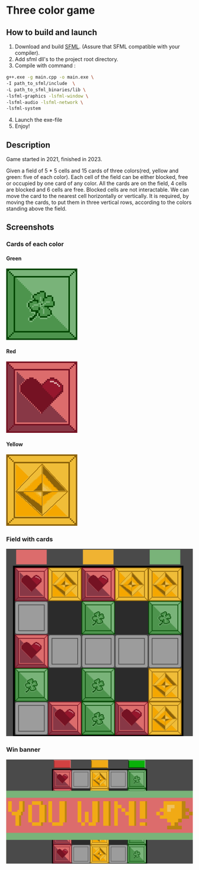 # Three color game
## How to build and launch
1. Download and build [SFML](https://www.sfml-dev.org/download.php). (Assure that SFML compatible with your compiler).
2.  Add sfml dll's to the project root directory. 
3.  Compile with command :
``` bash
g++.exe -g main.cpp -o main.exe \
-I path_to_sfml/include  \
-L path_to_sfml_binaries/lib \
-lsfml-graphics -lsfml-window \
-lsfml-audio -lsfml-network \
-lsfml-system

```
4.  Launch the exe-file
5.  Enjoy!

## Description
Game started in 2021, finished in 2023.

Given a field of 5 * 5 cells and 15 cards of three colors(red, yellow and green: five of each color). 
Each cell of the field can be either blocked, free or occupied by one card of any color.
All the cards are on the field, 4 cells are blocked and 6 cells are free. 
Blocked cells are not interactable. 
We can move the card to the nearest cell horizontally or vertically. 
It is required, by moving the cards, to put them in three vertical rows, according to the colors standing above the field.

## Screenshots
### Cards of each color
#### Green
![](README_img/GreenCard_2.png)

#### Red
![](README_img/RedCard.png)

#### Yellow
![](README_img/YellowCard_3.png)

### Field with cards
![](README_img/Field_with_cards.png)

### Win banner
![](README_img/Win.png)

